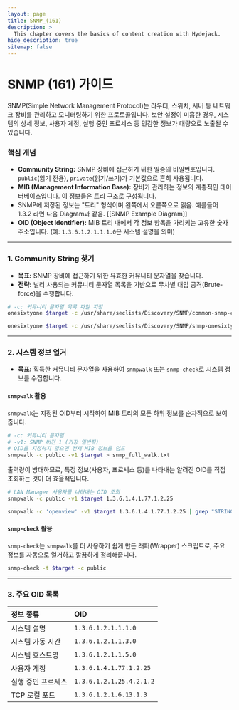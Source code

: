 ```yaml
---
layout: page
title: SNMP_(161)
description: >
  This chapter covers the basics of content creation with Hydejack.
hide_description: true
sitemap: false
---
```



# SNMP (161) 가이드

SNMP(Simple Network Management Protocol)는 라우터, 스위치, 서버 등 네트워크 장비를 관리하고 모니터링하기 위한 프로토콜입니다. 보안 설정이 미흡한 경우, 시스템의 상세 정보, 사용자 계정, 실행 중인 프로세스 등 민감한 정보가 대량으로 노출될 수 있습니다.

### **핵심 개념**
- **Community String:** SNMP 장비에 접근하기 위한 일종의 비밀번호입니다. `public`(읽기 전용), `private`(읽기/쓰기)가 기본값으로 흔히 사용됩니다.
- **MIB (Management Information Base):** 장비가 관리하는 정보의 계층적인 데이터베이스입니다. 이 정보들은 트리 구조로 구성됩니다.
- SNMP에 저장된 정보는 "트리" 형식이며 왼쪽에서 오른쪽으로 읽음. 예를들어 1.3.2 라면 다음 Diagram과 같음.  [[SNMP Example Diagram]]
- **OID (Object Identifier):** MIB 트리 내에서 각 정보 항목을 가리키는 고유한 숫자 주소입니다. (예: `1.3.6.1.2.1.1.1.0`은 시스템 설명을 의미)

---

### **1. Community String 찾기**

- **목표:** SNMP 장비에 접근하기 위한 유효한 커뮤니티 문자열을 찾습니다.
- **전략:** 널리 사용되는 커뮤니티 문자열 목록을 기반으로 무차별 대입 공격(Brute-force)을 수행합니다.

```bash
# -c: 커뮤니티 문자열 목록 파일 지정
onesixtyone $target -c /usr/share/seclists/Discovery/SNMP/common-snmp-community-strings.txt

onesixtyone $target -c /usr/share/seclists/Discovery/SNMP/snmp-onesixtyone.txt
```

---

### **2. 시스템 정보 열거**

- **목표:** 획득한 커뮤니티 문자열을 사용하여 `snmpwalk` 또는 `snmp-check`로 시스템 정보를 수집합니다.

#### **`snmpwalk` 활용**
`snmpwalk`는 지정된 OID부터 시작하여 MIB 트리의 모든 하위 정보를 순차적으로 보여줍니다.

```bash
# -c: 커뮤니티 문자열
# -v1: SNMP 버전 1 (가장 일반적)
# OID를 지정하지 않으면 전체 MIB 정보를 덤프
snmpwalk -c public -v1 $target > snmp_full_walk.txt
```

출력량이 방대하므로, 특정 정보(사용자, 프로세스 등)를 나타내는 알려진 OID를 직접 조회하는 것이 더 효율적입니다.

```bash
# LAN Manager 사용자를 나타내는 OID 조회
snmpwalk -c public -v1 $target 1.3.6.1.4.1.77.1.2.25

snmpwalk -c 'openview' -v1 $target 1.3.6.1.4.1.77.1.2.25 | grep "STRING:" | awk -F '"' '{print $2}' > users.txt
```

#### **`snmp-check` 활용**
`snmp-check`는 `snmpwalk`를 더 사용하기 쉽게 만든 래퍼(Wrapper) 스크립트로, 주요 정보를 자동으로 열거하고 깔끔하게 정리해줍니다.

```bash
snmp-check -t $target -c public
```

---

### **3. 주요 OID 목록**

| 정보 종류 | OID |
| :--- | :--- |
| 시스템 설명 | `1.3.6.1.2.1.1.1.0` |
| 시스템 가동 시간 | `1.3.6.1.2.1.1.3.0` |
| 시스템 호스트명 | `1.3.6.1.2.1.1.5.0` |
| 사용자 계정 | `1.3.6.1.4.1.77.1.2.25` |
| 실행 중인 프로세스 | `1.3.6.1.2.1.25.4.2.1.2` |
| TCP 로컬 포트 | `1.3.6.1.2.1.6.13.1.3` |



